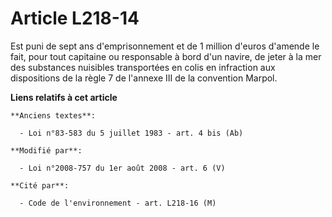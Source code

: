 # Article L218-14

Est puni de sept ans d'emprisonnement et de 1 million d'euros d'amende le fait, pour tout capitaine ou responsable à bord
d'un navire, de jeter à la mer des substances nuisibles transportées en colis en infraction aux dispositions de la règle 7 de
l'annexe III de la convention Marpol.

**Liens relatifs à cet article**

	**Anciens textes**:

	  - Loi n°83-583 du 5 juillet 1983 - art. 4 bis (Ab)

	**Modifié par**:

	  - Loi n°2008-757 du 1er août 2008 - art. 6 (V)

	**Cité par**:

	  - Code de l'environnement - art. L218-16 (M)
